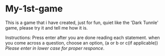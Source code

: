 # My-1st-game
This is a game that i have created, just for fun, quiet like the 'Dark Tunnle' game, please try it and tell me how it is.

Instructions:
Press enter after you are done reading each statement.
when you come across a question, choose an option, (a or b or c(if applicable)) *Please enter in lower case for proper responce*.

